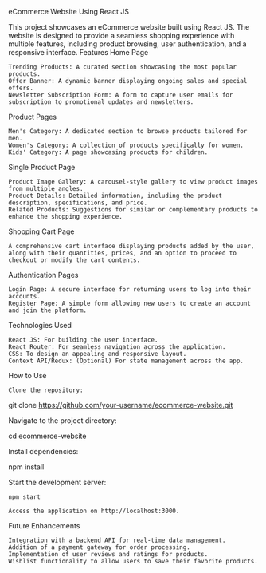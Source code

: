 eCommerce Website Using React JS

This project showcases an eCommerce website built using React JS. The website is designed to provide a seamless shopping experience with multiple features, including product browsing, user authentication, and a responsive interface.
Features
Home Page

    Trending Products: A curated section showcasing the most popular products.
    Offer Banner: A dynamic banner displaying ongoing sales and special offers.
    Newsletter Subscription Form: A form to capture user emails for subscription to promotional updates and newsletters.

Product Pages

    Men's Category: A dedicated section to browse products tailored for men.
    Women's Category: A collection of products specifically for women.
    Kids' Category: A page showcasing products for children.

Single Product Page

    Product Image Gallery: A carousel-style gallery to view product images from multiple angles.
    Product Details: Detailed information, including the product description, specifications, and price.
    Related Products: Suggestions for similar or complementary products to enhance the shopping experience.

Shopping Cart Page

    A comprehensive cart interface displaying products added by the user, along with their quantities, prices, and an option to proceed to checkout or modify the cart contents.

Authentication Pages

    Login Page: A secure interface for returning users to log into their accounts.
    Register Page: A simple form allowing new users to create an account and join the platform.

Technologies Used

    React JS: For building the user interface.
    React Router: For seamless navigation across the application.
    CSS: To design an appealing and responsive layout.
    Context API/Redux: (Optional) For state management across the app.

How to Use

    Clone the repository:

git clone https://github.com/your-username/ecommerce-website.git  

Navigate to the project directory:

cd ecommerce-website  

Install dependencies:

npm install  

Start the development server:

    npm start  

    Access the application on http://localhost:3000.

Future Enhancements

    Integration with a backend API for real-time data management.
    Addition of a payment gateway for order processing.
    Implementation of user reviews and ratings for products.
    Wishlist functionality to allow users to save their favorite products.
